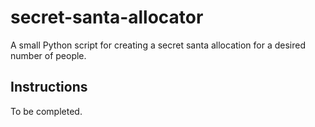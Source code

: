 # secret-santa-allocator

A small Python script for creating a secret santa allocation for a desired number of people.

## Instructions

To be completed.
